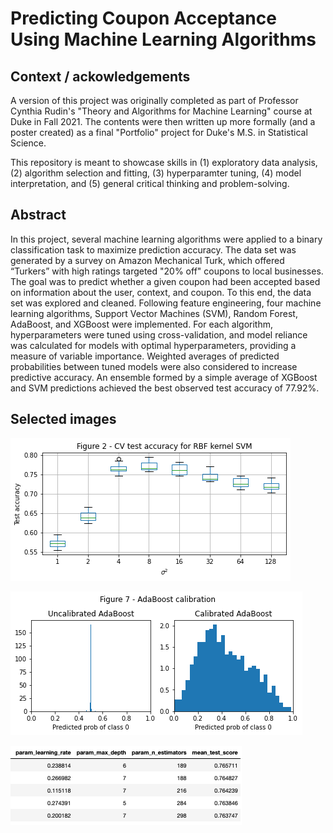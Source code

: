 # Predicting Coupon Acceptance Using Machine Learning Algorithms

## Context / ackowledgements

A version of this project was originally completed as part of Professor Cynthia 
Rudin's "Theory and Algorithms for Machine Learning" course at Duke in Fall 2021.
The contents were then written up more formally (and a poster created) as a final
"Portfolio" project for Duke's M.S. in Statistical Science.

This repository is meant to showcase skills in (1) exploratory data analysis,
(2) algorithm selection and fitting, (3) hyperparamter tuning, (4) model 
interpretation, and (5) general critical thinking and problem-solving.

## Abstract

In this project, several machine learning algorithms were applied to a binary
classification task to maximize prediction accuracy. The data set was generated 
by a survey on Amazon Mechanical Turk, which offered “Turkers” with high ratings
targeted "20% off" coupons to local businesses. The goal was to predict 
whether a given coupon had been accepted based on information about the user, 
context, and coupon. To this end, the data set was explored and cleaned.
Following feature 
engineering, four machine learning algorithms, Support Vector Machines (SVM), 
Random Forest, AdaBoost, and XGBoost were implemented. For each algorithm, 
hyperparameters were tuned using cross-validation, and model reliance was 
calculated for models with optimal hyperparameters, providing a measure of 
variable importance. Weighted averages of predicted 
probabilities between tuned models were also considered to increase predictive
accuracy. An ensemble formed by a simple average of XGBoost and SVM predictions
achieved the best observed test accuracy of 77.92%.

## Selected images

![](Images/SVM_cv.png)

![](Images/AdaBoost_calibration.png)

![](Images/XGB_top5.png)

